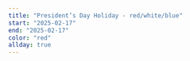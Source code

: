 ```yaml
---
title: "President’s Day Holiday - red/white/blue"
start: "2025-02-17"
end: "2025-02-17"
color: "red"
allday: true
---
```


